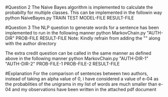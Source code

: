 #Question 2
The Naive Bayes algorithm is implemented to calculate the probabilty for multiple classes. This can be implemented in the followin way
python NaiveBayes.py TRAIN TEST MODEL-FILE RESULT-FILE

#Question 3
The NLP question to generate words for a sentence has been implemented to run in the following manner
python MarkovChain.py "AUTH-DIR" PROB-FILE RESULT-FILE
Note: Kindly refrain from adding the "\" along with the author directory

The extra credit question can be called in the same manner as defined above in the following manner
python MarkovChain.py "AUTH-DIR-1" "AUTH-DIR-2" PROB-FILE-1 PROB-FILE-2 RESULT-FILE

#Explanation
For the comparison of sentences between two authors, instead of taking an alpha value of 0, i have considered a value of e-04 as the probablities of the unigrams in my list of words are much smaller than e-04 and my observations have been written in the attached pdf document